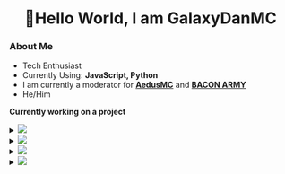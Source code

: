 <h1 align="center">👋Hello World, I am GalaxyDanMC</h1>

### About Me
- Tech Enthusiast
- Currently Using: **JavaScript, Python**
- I am currently a moderator for **[AedusMC](https://aedusmc.com/home/)** and **[BACON ARMY](https://discord.gg/myusernamesthis)**
- He/Him

**Currently working on a project**

<details>
<summary>
  <a href="https://github.com/GalaxyDanMC"><img src="https://img.shields.io/badge/-Contact-808080?style=for-the-badge" /></a>
</summary>

Discord: [GalaxyDanMC#0001](https://discord.com/users/448857983309316096)

[![Twitter Badge](https://img.shields.io/badge/-@GalaxyDanMC-1ca0f1?style=flat-square&labelColor=1ca0f1&logo=twitter&logoColor=white&link=https://twitter.com/GalaxyDanMC)](https://twitter.com/GalaxyDanMC)

<a href="https://www.youtube.com/channel/UCHkC2osaFTRngUZPbm-s9RQ"><img src="https://img.shields.io/badge/-GalaxyDanMC-red?&style=for-the-badge&logo=youtube&logoColor=white" height=25></a>
</details>

<details>
<summary>
  <a href="https://github.com/GalaxyDanMC"><img src="https://img.shields.io/badge/-Language%20And%20Tools-808080?style=for-the-badge" /></a>
</summary>
  
[![JavaScript](https://img.shields.io/badge/-JavaScript-black?style=flat&logo=javascript&link=https://github.com/GalaxyDanMC)](https://github.com/GalaxyDanMC)
[![Nodejs](https://img.shields.io/badge/-Nodejs-black?style=flat&logo=Node.js&link=https://github.com/GalaxyDanMC)](https://github.com/GalaxyDanMC) 

[![Git](https://img.shields.io/badge/-Git-black?style=flat&logo=git&link=https://github.com/GalaxyDanMC)](https://github.com/GalaxyDanMC) 
[![GitHub](https://img.shields.io/badge/-GitHub-181717?style=flat&logo=github&link=https://github.com/GalaxyDanMC)](https://github.com/GalaxyDanMC)
</details>

<details>
<summary>
  <a href="https://github.com/GalaxyDanMC"><img src="https://img.shields.io/badge/-Specs-808080?style=for-the-badge" /></a>
</summary>

- Laptop: **Acer Aspire 3**
- Specs: **Intel Core i5-10210U, 12 GB Ram, Nvidia GeForce MX230**
- Operating System: **Windows 10, Ubuntu Linux, MacOS Big Sur**
- Keyboard: **Royal Kludge RK61 (RK Browns)**
- Mouse: **Delux M700**
</details>

<details>
<summary>
  <a href="https://github.com/GalaxyDanMC"><img src="https://img.shields.io/badge/-statistics-808080?style=for-the-badge" /></a>
</summary>
  
<p align="left"> <img src="https://komarev.com/ghpvc/?username=GalaxyDanMC&label=Profile%20views&color=0e75b6&style=flat" alt="GalaxyDanMC" /> </p>

![GalaxyDanMC's github stats](https://github-readme-stats.vercel.app/api?username=GalaxyDanMC&show_icons=true&hide_border=true&theme=dark)

</details>

<!--
Wrote by: GalaxyDanMC <3
-->
